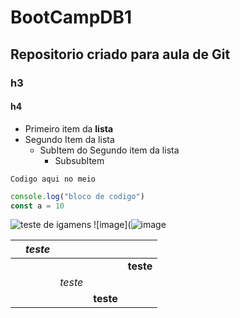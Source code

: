 # BootCampDB1

## Repositorio criado para aula de Git

### h3

#### h4

- Primeiro item da **lista**
- Segundo Item da lista
  - SubItem do Segundo item da lista
    - SubsubItem


`Codigo aqui no meio`

```js
console.log("bloco de codigo")
const a = 10
```






![teste de igamens](https://i.ytimg.com/vi/3w-hECDDHPU/maxresdefault.jpg)
![image](![image](https://github.com/LukasCF/BootCampDB1/assets/133173107/520bb102-3bd3-4e53-a3ed-fbd7ec80e717)

|   | _teste_ |         |           |           |
|---|---------|---------|-----------|-----------|
|   |         |         |           | **teste** |
|   |         | _teste_ |           |           |
|   |         |         | **teste** |           |
